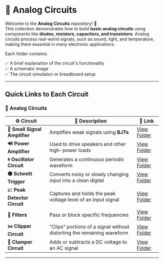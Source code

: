 # 🔌 Analog Circuits

Welcome to the **Analog Circuits** repository! 🎉  
This collection demonstrates how to build **basic analog circuits** using components like **diodes, resistors, capacitors, and transistors**. Analog circuits process real-world signals, such as sound, light, and temperature, making them essential in many electronic applications.

Each folder contains:

✅ A brief explanation of the circuit's functionality  
✅ A schematic image  
✅ The circuit simulation or breadboard setup  

---

## Quick Links to Each Circuit

### 🔹 **Analog Circuits**  

| ⚙️ Circuit                 | 📜 Description                                                                  | 🔗 Link                                              |
|---------------------------|------------------------------------------------------------------------------|-----------------------------------------------------|
| **📢 Small Signal Amplifier** | Amplifies weak signals using **BJTs**                                      | [View Folder](./Small_Signal_Amplifier) |
| **🔊 Power Amplifier**       | Used to drive speakers and other high-power loads                          | [View Folder](./Power_Amplifier)     |
| **🌀 Oscillator Circuit**    | Generates a continuous periodic waveform                                   | [View Folder](.//Oscillator)         |
| **🟢 Schmitt Trigger**       | Converts noisy or slowly changing input into a clean digital  | [View Folder](./Schmitt_trigger)     |
| **📈 Peak Detector Circuit** | Captures and holds the peak voltage level of an input signal | [View Folder](./Peak_Detector)     |
| **🔎 Filters**               |  Pass or block specific frequencies                     | [View Folder](./Filters/)            |
| **✂️ Clipper Circuit**       | "Clips" portions of a signal without distorting the remaining waveform   | [View Folder](./Clipper_Circuit/)    |
| **🔼 Clamper Circuit**       | Adds or subtracts a DC voltage to an AC signal                              | [View Folder](./Clamper_Circuits/)   |


---



  

